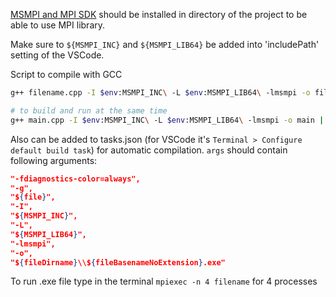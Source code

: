 [MSMPI and MPI SDK](https://www.microsoft.com/en-us/download/details.aspx?id=57467) should be installed in directory of the project to be able to use MPI library.

Make sure to `${MSMPI_INC}` and `${MSMPI_LIB64}` be added into 'includePath' setting of the VSCode.

Script to compile with GCC
```bash
g++ filename.cpp -I $env:MSMPI_INC\ -L $env:MSMPI_LIB64\ -lmsmpi -o filename

# to build and run at the same time
g++ main.cpp -I $env:MSMPI_INC\ -L $env:MSMPI_LIB64\ -lmsmpi -o main | mpiexec -n 4 main
```

Also can be added to tasks.json (for VSCode it's `Terminal > Configure default build task`) for automatic compilation. `args` should contain following arguments:
```json
"-fdiagnostics-color=always",
"-g",
"${file}",
"-I",
"${MSMPI_INC}",
"-L",
"${MSMPI_LIB64}",
"-lmsmpi",
"-o",
"${fileDirname}\\${fileBasenameNoExtension}.exe"
```

To run .exe file type in the terminal `mpiexec -n 4 filename` for 4 processes


